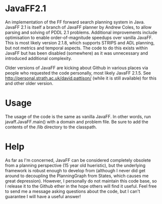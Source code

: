 # JavaFF2.1
An implementation of the FF forward search planning system in Java. JavaFF 2.1 is itself a branch of JavaFF planner by Andrew Coles, to allow parsing and solving of PDDL 2.1 problems. Additional improvements include optimisation to enable order-of-magnitude speedups over vanilla JavaFF. This is most likely version 2.1.8, which supports STRIPS and ADL planning, but not metrics and temporal aspects. The code to do this exists within JavaFF but has been disabled (somewhere) as it was unnecessary and introduced additional complexity. 

Older versions of JavaFF are kicking about Github in various places via people who requested the code personally, most likely JavaFF 2.1.5. See http://personal.strath.ac.uk/david.pattison/ (while it is still available) for this and other older version.

# Usage
The usage of the code is the same as vanilla JavaFF. In other words, run javaff.JavaFF.main() with a domain and problem file.  Be sure to add the contents of the /lib directory to the classpath.

# Help
As far as I'm concerned, JavaFF can be considered completely obsolete from a planning perspective (15 year old hueristic), but the underlying framework is robust enough to develop from (although I never did get around to decoupling the PlanningGraph from States, which causes me great depression). However, I personally do not maintain this code base, so I release it to the Github ether in the hope others will find it useful. Feel free to send me a message asking questions about the code, but I can't guarantee I will have a useful answer!
